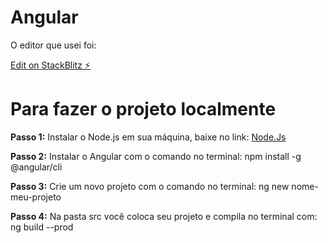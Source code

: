 # Angular

O editor que usei foi:

[Edit on StackBlitz ⚡️](https://stackblitz.com/edit/angular-estudo-aprendizado)

# Para fazer o projeto localmente

**Passo 1:** Instalar o Node.js em sua máquina, baixe no link: [Node.Js](https://nodejs.org/en/)

**Passo 2:** Instalar o Angular com o comando no terminal: npm install -g @angular/cli

**Passo 3:** Crie um novo projeto com o comando no terminal: ng new nome-meu-projeto

**Passo 4:** Na pasta src você coloca seu projeto e compila no terminal com: ng build --prod
